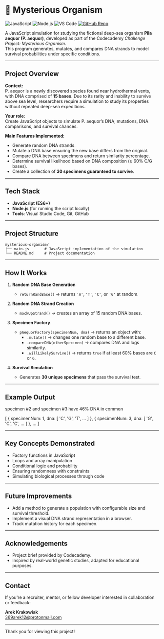 # 🧬 Mysterious Organism

![JavaScript](https://img.shields.io/badge/JavaScript-Language-F7DF1E?logo=javascript&logoColor=black&style=flat)
![Node.js](https://img.shields.io/badge/Node.js-Environment-339933?logo=node.js&logoColor=white&style=flat)
![VS Code](https://img.shields.io/badge/VS_Code-Editor-007ACC?logo=visualstudiocode&logoColor=white&style=flat)
[![GitHub Repo](https://img.shields.io/badge/GitHub-Repository-181717?logo=github&logoColor=white&style=flat)](https://github.com/ArekKrak/mysterious-organism)

A JavaScript simulation for studying the fictional deep-sea organism **Pila aequor (P. aequor)**, developed as part of the Codecademy *Challenge Project: Mysterious Organism*.  
This program generates, mutates, and compares DNA strands to model survival probabilities under specific conditions.

---

## Project Overview

**Context:**  
P. aequor is a newly discovered species found near hydrothermal vents, with DNA comprised of **15 bases**. Due to its rarity and inability to survive above sea level, researchers require a simulation to study its properties without repeated deep-sea expeditions.

**Your role:**  
Create JavaScript objects to simulate P. aequor’s DNA, mutations, DNA comparisons, and survival chances.

**Main Features Implemented:**
- Generate random DNA strands.
- Mutate a DNA base ensuring the new base differs from the original.
- Compare DNA between specimens and return similarity percentage.
- Determine survival likelihood based on DNA composition (≥ 60% C/G bases).
- Create a collection of **30 specimens guaranteed to survive**.

---

## Tech Stack

- **JavaScript (ES6+)**
- **Node.js** (for running the script locally)
- **Tools**: Visual Studio Code, Git, GitHub

---

## Project Structure

```
mysterious-organism/
├── main.js       # JavaScript implementation of the simulation
└── README.md     # Project documentation
```

---

## How It Works

1. **Random DNA Base Generation**  
   - `returnRandBase()` → returns `'A'`, `'T'`, `'C'`, or `'G'` at random.

2. **Random DNA Strand Creation**  
   - `mockUpStrand()` → creates an array of 15 random DNA bases.

3. **Specimen Factory**  
   - `pAequorFactory(specimenNum, dna)` → returns an object with:
     - `.mutate()` → changes one random base to a different base.
     - `.compareDNA(otherSpecimen)` → compares DNA and logs similarity.
     - `.willLikelySurvive()` → returns `true` if at least 60% bases are `C` or `G`.

4. **Survival Simulation**  
   - Generates **30 unique specimens** that pass the survival test.

---

## Example Output

specimen #2 and specimen #3 have 46% DNA in common

[
  { specimenNum: 1, dna: [ 'C', 'G', 'T', ... ] },
  { specimenNum: 3, dna: [ 'G', 'C', 'C', ... ] },
  ...
]

---

## Key Concepts Demonstrated

- Factory functions in JavaScript
- Loops and array manipulation
- Conditional logic and probability
- Ensuring randomness with constraints
- Simulating biological processes through code

---

## Future Improvements

- Add a method to generate a population with configurable size and survival threshold.
- Implement a visual DNA strand representation in a browser.
- Track mutation history for each specimen.

---

## Acknowledgements

- Project brief provided by Codecademy.
- Inspired by real-world genetic studies, adapted for educational purposes.

---

## Contact
If you're a recruiter, mentor, or fellow developer interested in collaboration or feedback:

**Arek Krakowiak**  
[369arek12@protonmail.com](mailto:369arek12@protonmail.com)

---

Thank you for viewing this project!

